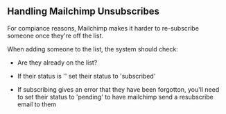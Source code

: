 ## Handling Mailchimp Unsubscribes
For compiance reasons, Mailchimp makes it harder to re-subscribe someone once they're off the list.

When adding someone to the list, the system should check:
- Are they already on the list?
- If their status is '' set their status to 'subscribed'

- If subscribing gives an error that they have been forgotton, you'll need to set their status to 'pending'
  to have mailchimp send a resubscribe email to them
